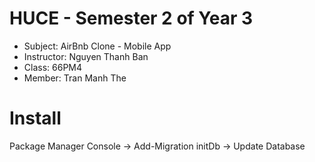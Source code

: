 # HUCE - Semester 2 of Year 3
- Subject: AirBnb Clone - Mobile App
- Instructor: Nguyen Thanh Ban
- Class: 66PM4
- Member: Tran Manh The

# Install
Package Manager Console 
-> Add-Migration initDb 
-> Update Database